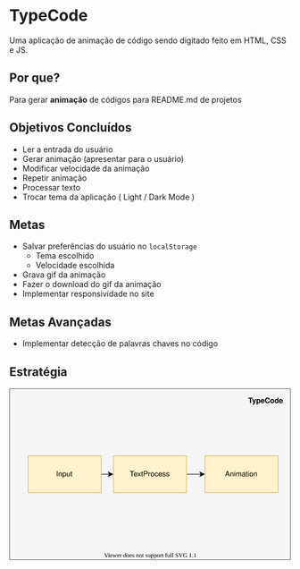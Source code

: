 # TypeCode
Uma aplicação de animação de código sendo digitado feito em HTML, CSS e JS.

## Por que?
Para gerar **animação** de códigos para README.md de projetos

## Objetivos Concluídos
- Ler a entrada do usuário
- Gerar animação (apresentar para o usuário)
- Modificar velocidade da animação 
- Repetir animação
- Processar texto
- Trocar tema da aplicação ( Light / Dark Mode )

## Metas
- Salvar preferências do usuário no `localStorage`
  - Tema escolhido
  - Velocidade escolhida
- Grava gif da animação 
- Fazer o download do gif da animação
- Implementar responsividade no site

## Metas Avançadas
- Implementar detecção de palavras chaves no código

## Estratégia
![Estratégia](./assets/Typecode.svg)
